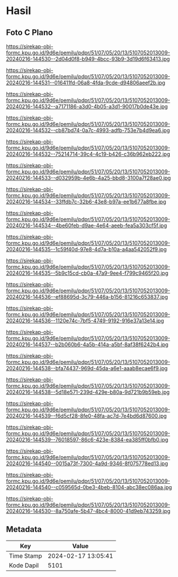 # Hasil

## Foto C Plano

https://sirekap-obj-formc.kpu.go.id/9d6e/pemilu/pdpr/51/07/05/20/13/5107052013009-20240216-144530--2d04d0f8-b949-4bcc-93b9-3d19d6f63413.jpg

https://sirekap-obj-formc.kpu.go.id/9d6e/pemilu/pdpr/51/07/05/20/13/5107052013009-20240216-144531--016411fd-06a8-4fda-9cde-d94806aeef2b.jpg

https://sirekap-obj-formc.kpu.go.id/9d6e/pemilu/pdpr/51/07/05/20/13/5107052013009-20240216-144532--a7171186-a3d0-4b05-a3d1-90017b0de43e.jpg

https://sirekap-obj-formc.kpu.go.id/9d6e/pemilu/pdpr/51/07/05/20/13/5107052013009-20240216-144532--cb87bd74-0a7c-4993-adfb-753e7b4d9ea6.jpg

https://sirekap-obj-formc.kpu.go.id/9d6e/pemilu/pdpr/51/07/05/20/13/5107052013009-20240216-144532--75214714-39c4-4c19-b426-c36b962eb222.jpg

https://sirekap-obj-formc.kpu.go.id/9d6e/pemilu/pdpr/51/07/05/20/13/5107052013009-20240216-144533--d032959b-4e6b-4a25-bbd8-3100a7f28ae0.jpg

https://sirekap-obj-formc.kpu.go.id/9d6e/pemilu/pdpr/51/07/05/20/13/5107052013009-20240216-144534--33ffdb7c-32b6-43e8-b97a-ee1b677a8fbe.jpg

https://sirekap-obj-formc.kpu.go.id/9d6e/pemilu/pdpr/51/07/05/20/13/5107052013009-20240216-144534--4be60feb-d9ae-4e64-aeeb-fea5a303cf5f.jpg

https://sirekap-obj-formc.kpu.go.id/9d6e/pemilu/pdpr/51/07/05/20/13/5107052013009-20240216-144535--1c59f40d-97e8-4d7a-b10a-a4aa542052f9.jpg

https://sirekap-obj-formc.kpu.go.id/9d6e/pemilu/pdpr/51/07/05/20/13/5107052013009-20240216-144535--5b9c15cd-cb0a-47a9-9ee4-f799c9465f20.jpg

https://sirekap-obj-formc.kpu.go.id/9d6e/pemilu/pdpr/51/07/05/20/13/5107052013009-20240216-144536--ef88695d-3c79-446a-b156-81216c653837.jpg

https://sirekap-obj-formc.kpu.go.id/9d6e/pemilu/pdpr/51/07/05/20/13/5107052013009-20240216-144536--1120e74c-7bf5-4749-9192-916e37a13e14.jpg

https://sirekap-obj-formc.kpu.go.id/9d6e/pemilu/pdpr/51/07/05/20/13/5107052013009-20240216-144537--b2b060b6-4a5b-414a-a5bf-8af38f6242b4.jpg

https://sirekap-obj-formc.kpu.go.id/9d6e/pemilu/pdpr/51/07/05/20/13/5107052013009-20240216-144538--bfa74437-969d-45da-a6e1-aaab8ecae6f9.jpg

https://sirekap-obj-formc.kpu.go.id/9d6e/pemilu/pdpr/51/07/05/20/13/5107052013009-20240216-144538--5d18e571-239d-429e-b80a-9d721b9b59eb.jpg

https://sirekap-obj-formc.kpu.go.id/9d6e/pemilu/pdpr/51/07/05/20/13/5107052013009-20240216-144539--f6d5cf28-8fe0-48fa-ac7d-7e4bd6d87600.jpg

https://sirekap-obj-formc.kpu.go.id/9d6e/pemilu/pdpr/51/07/05/20/13/5107052013009-20240216-144539--76018597-86c6-423e-8384-ea385ff0bfb0.jpg

https://sirekap-obj-formc.kpu.go.id/9d6e/pemilu/pdpr/51/07/05/20/13/5107052013009-20240216-144540--0015a73f-7300-4a9d-9346-8f075778ed13.jpg

https://sirekap-obj-formc.kpu.go.id/9d6e/pemilu/pdpr/51/07/05/20/13/5107052013009-20240216-144540--c059565d-0be3-4beb-8104-abc38ec086aa.jpg

https://sirekap-obj-formc.kpu.go.id/9d6e/pemilu/pdpr/51/07/05/20/13/5107052013009-20240216-144530--8a750afe-5b47-4bc4-8000-41d9eb743259.jpg


## Metadata

| Key        | Value               |
| ---------- | ------------------- |
| Time Stamp | 2024-02-17 13:05:41 |
| Kode Dapil | 5101                |



